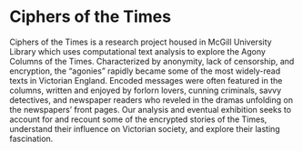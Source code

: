 # Ciphers of the Times

Ciphers of the Times is a research project housed in McGill University Library which uses computational text analysis to explore the Agony Columns of the Times.
Characterized by anonymity, lack of censorship, and encryption, the “agonies” rapidly became some of the most widely-read texts in Victorian England. 
Encoded messages were often featured in the columns, written and enjoyed by forlorn lovers, cunning criminals, savvy detectives, and newspaper readers who reveled in the dramas unfolding on the newspapers’ front pages. 
Our analysis and eventual exhibition seeks to account for and recount some of the encrypted stories of the Times, understand their influence on Victorian society, and explore their lasting fascination. 
